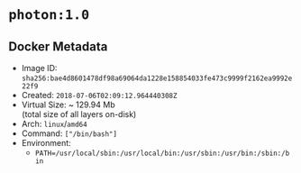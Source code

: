 # `photon:1.0`

## Docker Metadata

- Image ID: `sha256:bae4d8601478df98a69064da1228e158854033fe473c9999f2162ea9992e22f9`
- Created: `2018-07-06T02:09:12.964440308Z`
- Virtual Size: ~ 129.94 Mb  
  (total size of all layers on-disk)
- Arch: `linux`/`amd64`
- Command: `["/bin/bash"]`
- Environment:
  - `PATH=/usr/local/sbin:/usr/local/bin:/usr/sbin:/usr/bin:/sbin:/bin`
